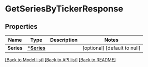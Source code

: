# GetSeriesByTickerResponse

## Properties
Name | Type | Description | Notes
------------ | ------------- | ------------- | -------------
**Series** | [***Series**](Series.md) |  | [optional] [default to null]

[[Back to Model list]](../README.md#documentation-for-models) [[Back to API list]](../README.md#documentation-for-api-endpoints) [[Back to README]](../README.md)

